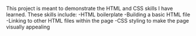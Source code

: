 This project is meant to demonstrate the HTML and CSS skills I have learned. 
These skills include: 
-HTML boilerplate
-Building a basic HTML file
-Linking to other HTML files within the page
-CSS styling to make the page visually appealing